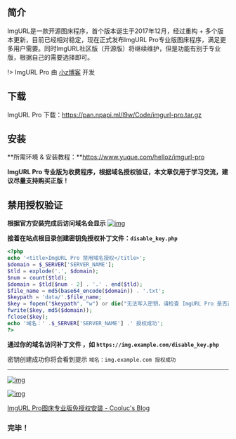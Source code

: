 ## 简介

ImgURL是一款开源图床程序，首个版本诞生于2017年12月，经过重构 + 多个版本更新，目前已经相对稳定，现在正式发布ImgURL Pro专业版图床程序，满足更多用户需要。同时ImgURL社区版（开源版）将继续维护，但是功能有别于专业版，根据自己的需要选择即可。

!> ImgURL Pro 由 [小z博客](https://www.xiaoz.me/archives/13225) 开发

## 下载

ImgURL Pro 下载：https://pan.npapi.ml/l9w/Code/imgurl-pro.tar.gz

## 安装

**所需环境 & 安装教程：**https://www.yuque.com/helloz/imgurl-pro

**ImgURL Pro 专业版为收费程序，根据域名授权验证，本文章仅用于学习交流，建议尽量支持购买正版！**

## 禁用授权验证

**根据官方安装完成后访问域名会显示**
[![img](https://www.cooluc.com/usr/uploads/2020/08/3067493147.webp)](https://www.cooluc.com/usr/uploads/2020/08/3067493147.webp)

**接着在站点根目录创建密钥免授权补丁文件：`disable_key.php`**

```php
<?php
echo '<title>ImgURL Pro 禁用域名授权</title>';
$domain = $_SERVER['SERVER_NAME'];
$tld = explode('.', $domain);
$num = count($tld);
$domain = $tld[$num - 2] . '.' . end($tld);
$file_name = md5(base64_encode($domain)) . '.txt';
$keypath = 'data/'.$file_name;
$key = fopen("$keypath", "w") or die("无法写入密钥，请检查 ImgURL Pro 是否正确安装");
fwrite($key, md5($domain));
fclose($key);
echo '域名：' .$_SERVER['SERVER_NAME'] .' 授权成功';
?>
```

**通过你的域名访问补丁文件 ，如 `https://img.example.com/disable_key.php`**

密钥创建成功你将会看到提示 `域名：img.example.com 授权成功`

------

[![img](https://www.cooluc.com/usr/uploads/2020/08/4077312150.webp)](https://www.cooluc.com/usr/uploads/2020/08/4077312150.webp)





[![img](https://www.cooluc.com/usr/uploads/2021/09/2830715222.webp)](https://www.cooluc.com/usr/uploads/2021/09/2830715222.webp)



[ImgURL Pro图床专业版免授权安装 - Cooluc's Blog](https://www.cooluc.com/archives/83.html/comment-page-3#comments)

### 完毕！